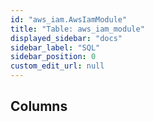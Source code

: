 ```yaml
---
id: "aws_iam.AwsIamModule"
title: "Table: aws_iam_module"
displayed_sidebar: "docs"
sidebar_label: "SQL"
sidebar_position: 0
custom_edit_url: null
---
```


## Columns
